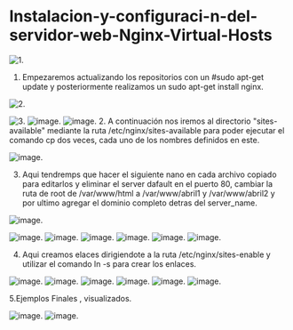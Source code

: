 # Instalacion-y-configuraci-n-del-servidor-web-Nginx-Virtual-Hosts

![1](https://user-images.githubusercontent.com/72273897/167214738-b37a2158-46d1-43f8-90ff-fa413cd14b6f.PNG).

1. Empezaremos actualizando los repositorios con un #sudo apt-get update y posteriormente realizamos un sudo apt-get install nginx.

![2](https://user-images.githubusercontent.com/72273897/167214742-aa2c523e-d485-42c9-a82d-cae012d2f6f8.PNG).

![3](https://user-images.githubusercontent.com/72273897/167214752-d8c3afef-ec3e-4b07-854c-a9dd301c5a65.PNG).
![image](https://user-images.githubusercontent.com/72273897/167215941-e27c679a-ff18-4701-94e3-ff7d9cf677e7.png).
![image](https://user-images.githubusercontent.com/72273897/167216123-5e04028a-d166-4cb8-a33f-914a92432835.png).
2. A continuación nos iremos al directorio "sites-available" mediante la ruta /etc/nginx/sites-available para poder ejecutar el comando cp dos veces, cada uno de los nombres definidos en este.

![image](https://user-images.githubusercontent.com/72273897/167216687-ad3a95d5-82da-4ebc-80a0-45c5c769e15e.png).

3. Aqui tendremps que hacer el siguiente nano en cada archivo copiado para editarlos y eliminar el server dafault en el puerto 80, cambiar la ruta de root de /var/www/html a /var/www/abril1 y /var/www/abril2 y por ultimo agregar el dominio completo detras del server_name.

![image](https://user-images.githubusercontent.com/72273897/167217114-fb85aa77-d96d-4093-88f0-c933196b1187.png).

![image](https://user-images.githubusercontent.com/72273897/167217183-92b13bcd-ba31-484f-9ca0-6929b10e50ce.png).
![image](https://user-images.githubusercontent.com/72273897/167218171-ca2aa8bc-d4b4-47e5-adee-20bc9d39d88f.png).
![image](https://user-images.githubusercontent.com/72273897/167218866-9e035abd-b8da-40bc-8395-b82058042e05.png).
![image](https://user-images.githubusercontent.com/72273897/167218928-0ec6e363-7299-4c89-82a1-6071ca1f10ef.png).
![image](https://user-images.githubusercontent.com/72273897/167219205-e989e5fc-780b-4ba4-a95d-64e1842baf2d.png).
![image](https://user-images.githubusercontent.com/72273897/167219508-ec48e453-4b7c-4808-86c1-9dd9526061e7.png).

4. Aqui creamos elaces dirigiendote a la ruta /etc/nginx/sites-enable y utilizar el comando ln -s para crear los enlaces.

![image](https://user-images.githubusercontent.com/72273897/167219570-1c2f1354-1060-4830-ab95-8d0cbeadf1a5.png).
![image](https://user-images.githubusercontent.com/72273897/167219950-e40c0839-84ce-45fb-a21a-f36044ce44b5.png).
![image](https://user-images.githubusercontent.com/72273897/167220330-57c1ab7b-02b8-4855-af66-8805f366049e.png).
![image](https://user-images.githubusercontent.com/72273897/167220648-ca4f73b3-c055-49c4-b6d6-5c430ecf5e55.png).
![image](https://user-images.githubusercontent.com/72273897/167220615-4fed9c50-f7ae-4037-957f-8d4aa856c365.png).
![image](https://user-images.githubusercontent.com/72273897/167221048-b39b5f41-076e-4689-91c2-4e9fde161ae4.png).

5.Ejemplos Finales , visualizados.

![image](https://user-images.githubusercontent.com/72273897/167220934-7c535414-de26-4d16-bed8-58ab33b0cfc9.png).
![image](https://user-images.githubusercontent.com/72273897/167221006-0a299971-3d76-4ff5-9a66-6ce8aebc9b3d.png).
